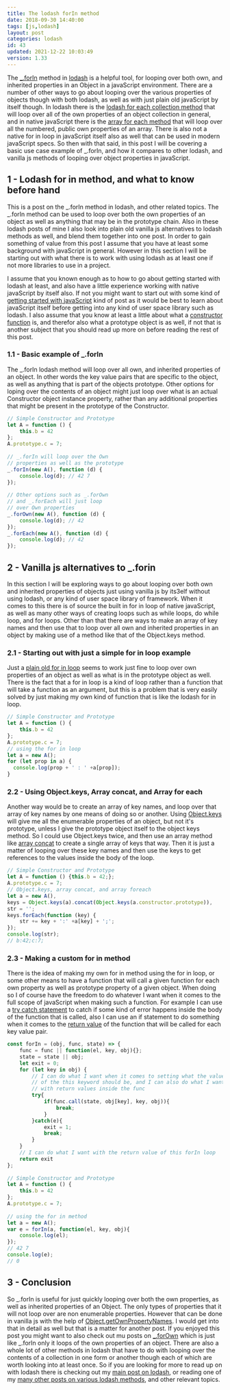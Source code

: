 ```yaml
---
title: The lodash forIn method
date: 2018-09-30 14:40:00
tags: [js,lodash]
layout: post
categories: lodash
id: 43
updated: 2021-12-22 10:03:49
version: 1.33
---
```


The [\_.forIn](https://lodash.com/docs/4.17.4#forIn) method in [lodash](https://lodash.com/) is a helpful tool, for looping over both own, and inherited properties in an Object in a javaScript environment. There are a number of other ways to go about looping over the various properties of objects though with both lodash, as well as with just plain old javaScript by itself though. In lodash there is the [lodash for each collection method](/2017/11/20/lodash_foreach/) that will loop over all of the own properties of an object collection in general, and in native javaScript there is the [array for each method](/2019/02/16/js-javascript-foreach/) that will loop over all the numbered, public own properties of an array. There is also not a native for in loop in javaScript itself also as well that can be used in modern javaScript specs. So then with that said, in this post I will be covering a basic use case example of \_.forIn, and how it compares to other lodash, and vanilla js methods of looping over object properties in javaScript.

<!-- more -->

## 1 - Lodash for in method, and what to know before hand

This is a post on the \_.forIn method in lodash, and other related topics. The \_.forIn method can be used to loop over both the own properties of an object as well as anything that may be in the prototype chain. Also in these lodash posts of mine I also look into plain old vanilla js alternatives to lodash methods as well, and blend them together into one post. In order to gain something of value from this post I assume that you have at least some background with javaScript in general. However in this section I will be starting out with what there is to work with using lodash as at least one if not more libraries to use in a project.

I assume that you known enough as to how to go about getting started with lodash at least, and also have a little experience working with native javaScript by itself also. If not you might want to start out with some kind of [getting started with javaScript](/2018/11/27/js-getting-started/) kind of post as it would be best to learn about javaScript itself before getting into any kind of user space library such as lodash. I also assume that you know at least a little about what a [constructor function](/2019/02/27/js-javascript-constructor/) is, and therefor also what a prototype object is as well, if not that is another subject that you should read up more on before reading the rest of this post.

### 1.1 - Basic example of \_.forIn

The \_.forIn lodash method will loop over all own, and inherited properties of an object. In other words the key value pairs that are specific to the object, as well as anything that is part of the objects prototype. Other options for loping over the contents of an object might just loop over what is an actual Constructor object instance property, rather than any additional properties that might be present in the prototype of the Constructor.

```js
// Simple Constructor and Prototype
let A = function () {
    this.b = 42
};
A.prototype.c = 7;
 
// _.forIn will loop over the Own
// properties as well as the prototype
_.forIn(new A(), function (d) {
    console.log(d); // 42 7
});
 
// Other options such as _.forOwn
// and _.forEach will just loop
// over Own properties
_.forOwn(new A(), function (d) {
    console.log(d); // 42
});
_.forEach(new A(), function (d) {
    console.log(d); // 42
});
```

## 2 - Vanilla js alternatives to \_.forin

In this section I will be exploring ways to go about looping over both own and inherited properties of objects just using vanilla js by its3elf without using lodash, or any kind of user space library of framework. When it comes to this there is of source the built in for in loop of native javaScript, as well as many other ways of creating loops such as while loops, do while loop, and for loops. Other than that there are ways to make an array of key names and then use that to loop over all own and inherited properties in an object by making use of a method like that of the Object.keys method.

### 2.1 - Starting out with just a simple for in loop example

Just a [plain old for in loop](https://developer.mozilla.org/en-US/docs/Web/JavaScript/Reference/Statements/for...in) seems to work just fine to loop over own properties of an object as well as what is in the prototype object as well. There is the fact that a for in loop is a kind of loop rather than a function that will take a function as an argument, but this is a problem that is very easily solved by just making my own kind of function that is like the lodash for in loop.

```js
// Simple Constructor and Prototype
let A = function () {
    this.b = 42
};
A.prototype.c = 7;
// using the for in loop
let a = new A();
for (let prop in a) {
  console.log(prop + ' : ' +a[prop]);
}
```

### 2.2 - Using Object.keys, Array concat, and Array for each

Another way would be to create an array of key names, and loop over that array of key names by one means of doing so or another. Using [Object.keys](/2018/12/15/js-object-keys/) will give me all the enumerable properties of an object, but not it's prototype, unless I give the prototype object itself to the object keys method. So I could use Object.keys twice, and then use an array method like [array concat](/2020/07/13/js-array-concat/) to create a single array of keys that way. Then it is just a matter of looping over these key names and then use the keys to get references to the values inside the body of the loop.

```js
// Simple Constructor and Prototype
let A = function () {this.b = 42;};
A.prototype.c = 7;
// Object.keys, array concat, and array foreach
let a = new A(),
keys = Object.keys(a).concat(Object.keys(a.constructor.prototype)),
str = '';
keys.forEach(function (key) {
    str += key + ':' +a[key] + ';';
});
console.log(str);
// b:42;c:7;

```

### 2.3 - Making a custom for in method

There is the idea of making my own for in method using the for in loop, or some other means to have a function that will call a given function for each own property as well as prototype property of a given object. When doing so I of course have the freedom to do whatever I want when it comes to the full scope of javaScript when making such a function. For example I can use a [try catch statement](/2019/03/02/js-javascript-try/) to catch if some kind of error happens inside the body of the function that is called, also I can use an if statement to do something when it comes to the [return value](/2019/03/01/js-javascript-return/) of the function that will be called for each key value pair.

```js
const forIn = (obj, func, state) => {
    func = func || function(el, key, obj){};
    state = state || obj;
    let exit = 0;
    for (let key in obj) {
        // I can do what I want when it comes to setting what the value
        // of the this keyword should be, and I can also do what I want
        // with return values inside the func
        try{
            if(func.call(state, obj[key], key, obj)){
                break;
            }
        }catch(e){
            exit = 1;
            break;
        }
    }
    // I can do what I want with the return value of this forIn loop
    return exit
};
 
// Simple Constructor and Prototype
let A = function () {
    this.b = 42
};
A.prototype.c = 7;
 
// using the for in method
let a = new A();
var e = forIn(a, function(el, key, obj){
    console.log(el);
});
// 42 7
console.log(e);
// 0
```

## 3 - Conclusion

So \_.forIn is useful for just quickly looping over both the own properties, as well as inherited properties of an Object. The only types of properties that it will not loop over are non enumerable properties. However that can be done in vanilla js with the help of [Object.getOwnPropertyNames](https://developer.mozilla.org/en-US/docs/Web/JavaScript/Reference/Global_Objects/Object/getOwnPropertyNames). I would get into that in detail as well but that is a matter for another post. If you enjoyed this post you might want to also check out mu posts on [\_.forOwn](/2017/09/24/lodash_forown/) which is just like \_.forIn only it loops of the own properties of an object. There are also a whole lot of other methods in lodash that have to do with looping over the contents of a collection in one form or another though each of which are worth looking into at least once. So if you are looking for more to read up on with lodash there is checking out my [main post on lodash](/2019/02/15/lodash/), or reading one of my [many other posts on various lodash methods](/categories/lodash/), and other relevant topics.
